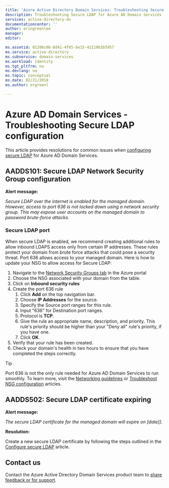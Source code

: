 ```yaml
---
title: 'Azure Active Directory Domain Services: Troubleshooting Secure LDAP configuration | Microsoft Docs'
description: Troubleshooting Secure LDAP for Azure AD Domain Services
services: active-directory-ds
documentationcenter: ''
author: eringreenlee
manager:
editor:

ms.assetid: 81208c0b-8d41-4f65-be15-42119b1b5957
ms.service: active-directory
ms.subservice: domain-services
ms.workload: identity
ms.tgt_pltfrm: na
ms.devlang: na
ms.topic: conceptual
ms.date: 02/21/2018
ms.author: ergreenl

---
```

# Azure AD Domain Services - Troubleshooting Secure LDAP configuration

This article provides resolutions for common issues when [configuring secure LDAP](active-directory-ds-admin-guide-configure-secure-ldap.md) for Azure AD Domain Services.

## AADDS101: Secure LDAP Network Security Group configuration

**Alert message:**

*Secure LDAP over the internet is enabled for the managed domain. However, access to port 636 is not locked down using a network security group. This may expose user accounts on the managed domain to password brute-force attacks.*

### Secure LDAP port

When secure LDAP is enabled, we recommend creating additional rules to allow inbound LDAPS access only from certain IP addresses. These rules protect your domain from brute force attacks that could pose a security threat. Port 636 allows access to your managed domain. Here is how to update your NSG to allow access for Secure LDAP:

1. Navigate to the [Network Security Groups tab](https://portal.azure.com/#blade/HubsExtension/Resources/resourceType/Microsoft.Network%2FNetworkSecurityGroups) in the Azure portal
2. Choose the NSG associated with your domain from the table.
3. Click on **Inbound security rules**
4. Create the port 636 rule
   1. Click **Add** on the top navigation bar.
   2. Choose **IP Addresses** for the source.
   3. Specify the Source port ranges for this rule.
   4. Input "636" for Destination port ranges.
   5. Protocol is **TCP**.
   6. Give the rule an appropriate name, description, and priority. This rule's priority should be higher than your "Deny all" rule's priority, if you have one.
   7. Click **OK**.
5. Verify that your rule has been created.
6. Check your domain's health in two hours to ensure that you have completed the steps correctly.

> [!TIP]
> Port 636 is not the only rule needed for Azure AD Domain Services to run smoothly. To learn more, visit the [Networking guidelines](active-directory-ds-networking.md) or [Troubleshoot NSG configuration](active-directory-ds-troubleshoot-nsg.md) articles.
>

## AADDS502: Secure LDAP certificate expiring

**Alert message:**

*The secure LDAP certificate for the managed domain will expire on [date]].*

**Resolution:**

Create a new secure LDAP certificate by following the steps outlined in the [Configure secure LDAP](active-directory-ds-admin-guide-configure-secure-ldap.md) article.

## Contact us
Contact the Azure Active Directory Domain Services product team to [share feedback or for support](active-directory-ds-contact-us.md).
